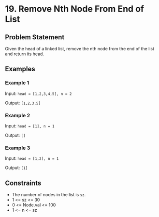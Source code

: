 # 19. Remove Nth Node From End of List

## Problem Statement

Given the head of a linked list, remove the nth node from the end of the list and return its head.

## Examples

### Example 1

Input: `head = [1,2,3,4,5], n = 2`

Output: `[1,2,3,5]`

### Example 2

Input: `head = [1], n = 1`

Output: `[]`

### Example 3

Input: `head = [1,2], n = 1`

Output: `[1]`

## Constraints

- The number of nodes in the list is `sz`.
- 1 <= sz <= 30
- 0 <= Node.val <= 100
- 1 <= n <= sz
